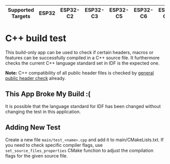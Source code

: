 | Supported Targets | ESP32 | ESP32-C2 | ESP32-C3 | ESP32-C5 | ESP32-C6 | ESP32-C61 | ESP32-H2 | ESP32-H21 | ESP32-P4 | ESP32-S2 | ESP32-S3 |
| ----------------- | ----- | -------- | -------- | -------- | -------- | --------- | -------- | --------- | -------- | -------- | -------- |

# C++ build test

This build-only app can be used to check if certain headers, macros or features can be successfully compiled in a C++ source file. It furthermore checks the current C++ language standard set in IDF is the expected one.

**Note:** C++ compatibility of all public header files is checked by [general public header check](../../../ci/check_public_headers.py) already.

## This App Broke My Build :(

It is possible that the language standard for IDF has been changed without changing the test in this application.

## Adding New Test
Create a new file `main/test_<name>.cpp` and add it to main/CMakeLists.txt. If you need to check specific compiler flags, use `set_source_files_properties` CMake function to adjust the compilation flags for the given source file.
